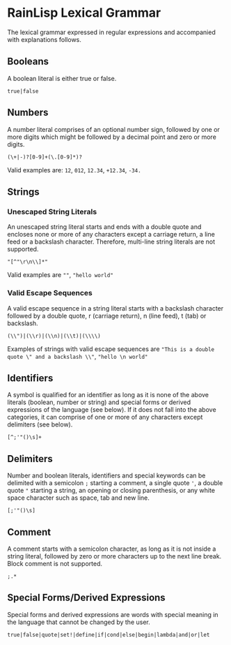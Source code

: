 ﻿# RainLisp Lexical Grammar
The lexical grammar expressed in regular expressions and accompanied with explanations follows.

## Booleans
A boolean literal is either true or false.
```
true|false
```

## Numbers
A number literal comprises of an optional number sign, followed by one or more digits which might be followed by a decimal point and zero or more digits.
```
(\+|-)?[0-9]+(\.[0-9]*)?
```
Valid examples are: `12`, `012`, `12.34`, `+12.34`, `-34.`

## Strings
### Unescaped String Literals
An unescaped string literal starts and ends with a double quote and encloses none or more of any characters except a carriage return, a line feed or a backslash character. Therefore, multi-line string literals are not supported.
```
"[^"\r\n\\]*"
```
Valid examples are `""`, `"hello world"`

### Valid Escape Sequences
A valid escape sequence in a string literal starts with a backslash character followed by a double quote, r (carriage return), n (line feed), t (tab) or backslash.
```
(\\")|(\\r)|(\\n)|(\\t)|(\\\\)
```
Examples of strings with valid escape sequences are `"This is a double quote \" and a backslash \\"`, `"hello \n world"`

## Identifiers
A symbol is qualified for an identifier as long as it is none of the above literals (boolean, number or string) and special forms or derived expressions of the language (see below). If it does not fall into the above categories, it can comprise of one or more of any characters except delimiters (see below).
```
[^;'"()\s]+
```

## Delimiters
Number and boolean literals, identifiers and special keywords can be delimited with a semicolon `;` starting a comment, a single quote `'`, a double quote `"` starting a string, an opening or closing parenthesis, or any white space character such as space, tab and new line.
```
[;'"()\s]
```

## Comment
A comment starts with a semicolon character, as long as it is not inside a string literal, followed by zero or more characters up to the next line break. Block comment is not supported.
```
;.*
```

## Special Forms/Derived Expressions
Special forms and derived expressions are words with special meaning in the language that cannot be changed by the user.
```
true|false|quote|set!|define|if|cond|else|begin|lambda|and|or|let
```
